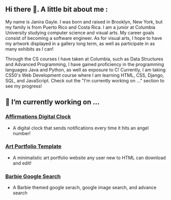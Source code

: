 ## Hi there 👋. A little bit about me :

My name is Janira Gayle. I was born and raised in Brooklyn, New York, but my family is from Puerto Rico and Costa Rica. I am a junior at Columbia University studying computer science and visual arts. My career goals consist of becoming a software engineer. As for visual arts, I hope to have my artwork displayed in a gallery long term, as well as participate in as many exhibits as I can!

Through the CS courses I have taken at Columbia, such as Data Structures and Advanced Programming, I have gained proficiency in the programming languages Java and Python, as well as exposure to C! Currently, I am taking CS50's Web Development course where I am learning HTML, CSS, Django, SQL, and JavaScript. Check out the "I'm currently working on ..." section to see my progress!

## 🔭 I’m currently working on ...
###  [Affirmations Digital Clock](https://github.com/janiragayle/Affirmations-Clock)
- A digital clock that sends notifications every time it hits an angel number!
###  [Art Portfolio Template](https://github.com/janiragayle/Art-Portfolio-Template)
- A minimalistic art portfolio website any user new to HTML can download and edit!
###  [Barbie Google Search](https://htmlpreview.github.io/?https://github.com/janiragayle/Barbie-Google-Search/blob/main/index.html)
- A Barbie themed google serach, google image search, and advance search

<!--
**janiragayle/JaniraGayle** is a ✨ _special_ ✨ repository because its `README.md` (this file) appears on your GitHub profile.

Here are some ideas to get you started:

- 🔭 I’m currently working on ...
- 🌱 I’m currently learning ...
- 👯 I’m looking to collaborate on ...
- 🤔 I’m looking for help with ...
- 💬 Ask me about ...
- 📫 How to reach me: ...
- 😄 Pronouns: ...
- ⚡ Fun fact: ...
-->
